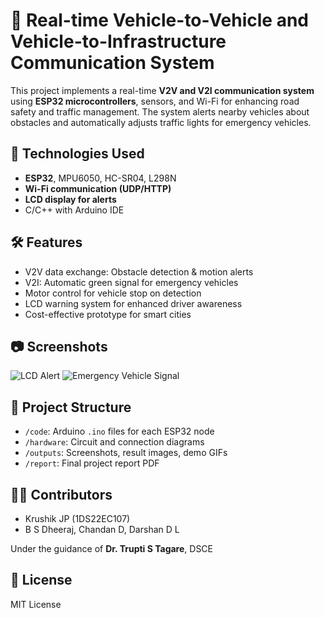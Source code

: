 # 🚗 Real-time Vehicle-to-Vehicle and Vehicle-to-Infrastructure Communication System

This project implements a real-time **V2V and V2I communication system** using **ESP32 microcontrollers**, sensors, and Wi-Fi for enhancing road safety and traffic management. The system alerts nearby vehicles about obstacles and automatically adjusts traffic lights for emergency vehicles.

## 📡 Technologies Used

- **ESP32**, MPU6050, HC-SR04, L298N
- **Wi-Fi communication (UDP/HTTP)**
- **LCD display for alerts**
- C/C++ with Arduino IDE

## 🛠️ Features

- V2V data exchange: Obstacle detection & motion alerts
- V2I: Automatic green signal for emergency vehicles
- Motor control for vehicle stop on detection
- LCD warning system for enhanced driver awareness
- Cost-effective prototype for smart cities

## 📷 Screenshots

![LCD Alert](outputs/lcd_display.png)
![Emergency Vehicle Signal](outputs/emergency_signal.gif)

## 📁 Project Structure

- `/code`: Arduino `.ino` files for each ESP32 node
- `/hardware`: Circuit and connection diagrams
- `/outputs`: Screenshots, result images, demo GIFs
- `/report`: Final project report PDF

## 👨‍🔧 Contributors

- Krushik JP (1DS22EC107)
- B S Dheeraj, Chandan D, Darshan D L

Under the guidance of **Dr. Trupti S Tagare**, DSCE

## 📄 License
MIT License
